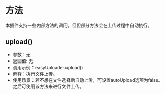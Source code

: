 # 方法

本插件支持一些内部方法的调用，但但部分方法会在上传过程中自动执行。

## upload()

* 参数：无
* 返回值: 无
* 调用示例：easyUploader.upload()
* 解释：执行文件上传。
* 使用场景：若不想在文件选择后自动上传，可设置autoUpload选项为false。之后可使用该方法来进行文件上传。
